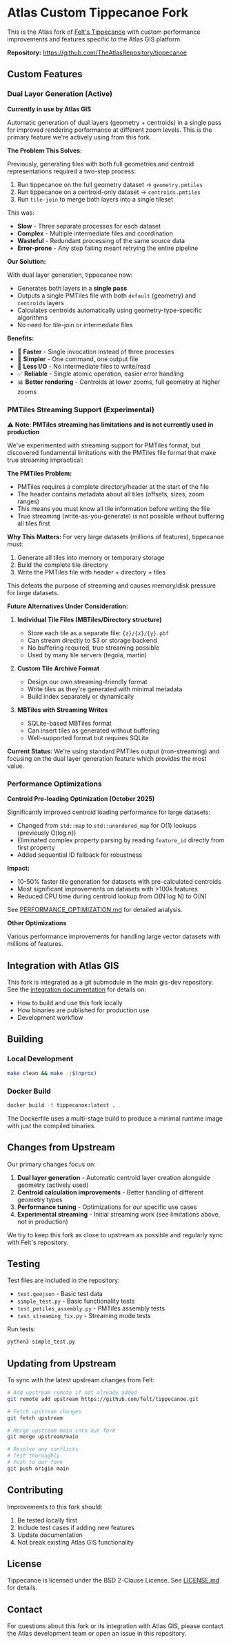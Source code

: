 # Atlas Custom Tippecanoe Fork

This is the Atlas fork of [Felt's Tippecanoe](https://github.com/felt/tippecanoe) with custom performance improvements and features specific to the Atlas GIS platform.

**Repository:** https://github.com/TheAtlasRepository/tippecanoe

## Custom Features

### Dual Layer Generation (Active)

**Currently in use by Atlas GIS**

Automatic generation of dual layers (geometry + centroids) in a single pass for improved rendering performance at different zoom levels. This is the primary feature we're actively using from this fork.

**The Problem This Solves:**

Previously, generating tiles with both full geometries and centroid representations required a two-step process:

1. Run tippecanoe on the full geometry dataset → `geometry.pmtiles`
2. Run tippecanoe on a centroid-only dataset → `centroids.pmtiles`
3. Run `tile-join` to merge both layers into a single tileset

This was:
- **Slow** - Three separate processes for each dataset
- **Complex** - Multiple intermediate files and coordination
- **Wasteful** - Redundant processing of the same source data
- **Error-prone** - Any step failing meant retrying the entire pipeline

**Our Solution:**

With dual layer generation, tippecanoe now:
- Generates both layers in a **single pass**
- Outputs a single PMTiles file with both `default` (geometry) and `centroids` layers
- Calculates centroids automatically using geometry-type-specific algorithms
- No need for tile-join or intermediate files

**Benefits:**
- 🚀 **Faster** - Single invocation instead of three processes
- 🎯 **Simpler** - One command, one output file
- 💾 **Less I/O** - No intermediate files to write/read
- ✅ **Reliable** - Single atomic operation, easier error handling
- 📊 **Better rendering** - Centroids at lower zooms, full geometry at higher zooms

### PMTiles Streaming Support (Experimental)

⚠️ **Note: PMTiles streaming has limitations and is not currently used in production**

We've experimented with streaming support for PMTiles format, but discovered fundamental limitations with the PMTiles file format that make true streaming impractical:

**The PMTiles Problem:**
- PMTiles requires a complete directory/header at the start of the file
- The header contains metadata about all tiles (offsets, sizes, zoom ranges)
- This means you must know all tile information before writing the file
- True streaming (write-as-you-generate) is not possible without buffering all tiles first

**Why This Matters:**
For very large datasets (millions of features), tippecanoe must:
1. Generate all tiles into memory or temporary storage
2. Build the complete tile directory
3. Write the PMTiles file with header + directory + tiles

This defeats the purpose of streaming and causes memory/disk pressure for large datasets.

**Future Alternatives Under Consideration:**

1. **Individual Tile Files (MBTiles/Directory structure)**
   - Store each tile as a separate file: `{z}/{x}/{y}.pbf`
   - Can stream directly to S3 or storage backend
   - No buffering required, true streaming possible
   - Used by many tile servers (tegola, martin)

2. **Custom Tile Archive Format**
   - Design our own streaming-friendly format
   - Write tiles as they're generated with minimal metadata
   - Build index separately or dynamically

3. **MBTiles with Streaming Writes**
   - SQLite-based MBTiles format
   - Can insert tiles as generated without buffering
   - Well-supported format but requires SQLite

**Current Status:** We're using standard PMTiles output (non-streaming) and focusing on the dual layer generation feature which provides the most value.

### Performance Optimizations

**Centroid Pre-loading Optimization (October 2025)**

Significantly improved centroid loading performance for large datasets:
- Changed from `std::map` to `std::unordered_map` for O(1) lookups (previously O(log n))
- Eliminated complex property parsing by reading `feature_id` directly from first property
- Added sequential ID fallback for robustness

**Impact:**
- 10-50% faster tile generation for datasets with pre-calculated centroids
- Most significant improvements on datasets with >100k features
- Reduced CPU time during centroid lookup from O(N log N) to O(N)

See [PERFORMANCE_OPTIMIZATION.md](PERFORMANCE_OPTIMIZATION.md) for detailed analysis.

**Other Optimizations**

Various performance improvements for handling large vector datasets with millions of features.

## Integration with Atlas GIS

This fork is integrated as a git submodule in the main gis-dev repository. See the [integration documentation](https://github.com/TheAtlasRepository/gis-dev/blob/main/docs/tippecanoe-integration.md) for details on:
- How to build and use this fork locally
- How binaries are published for production use
- Development workflow

## Building

### Local Development

```bash
make clean && make -j$(nproc)
```

### Docker Build

```bash
docker build -t tippecanoe:latest .
```

The Dockerfile uses a multi-stage build to produce a minimal runtime image with just the compiled binaries.

## Changes from Upstream

Our primary changes focus on:
1. **Dual layer generation** - Automatic centroid layer creation alongside geometry (actively used)
2. **Centroid calculation improvements** - Better handling of different geometry types
3. **Performance tuning** - Optimizations for our specific use cases
4. **Experimental streaming** - Initial streaming work (see limitations above, not in production)

We try to keep this fork as close to upstream as possible and regularly sync with Felt's repository.

## Testing

Test files are included in the repository:
- `test.geojson` - Basic test data
- `simple_test.py` - Basic functionality tests
- `test_pmtiles_assembly.py` - PMTiles assembly tests
- `test_streaming_fix.py` - Streaming mode tests

Run tests:
```bash
python3 simple_test.py
```

## Updating from Upstream

To sync with the latest upstream changes from Felt:

```bash
# Add upstream remote if not already added
git remote add upstream https://github.com/felt/tippecanoe.git

# Fetch upstream changes
git fetch upstream

# Merge upstream main into our fork
git merge upstream/main

# Resolve any conflicts
# Test thoroughly
# Push to our fork
git push origin main
```

## Contributing

Improvements to this fork should:
1. Be tested locally first
2. Include test cases if adding new features
3. Update documentation
4. Not break existing Atlas GIS functionality

## License

Tippecanoe is licensed under the BSD 2-Clause License. See [LICENSE.md](LICENSE.md) for details.

## Contact

For questions about this fork or its integration with Atlas GIS, please contact the Atlas development team or open an issue in this repository.
